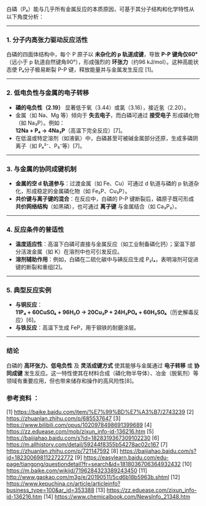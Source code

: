 

白磷（P₄）能与几乎所有金属反应的本质原因，可基于其分子结构和化学特性从以下角度分析：

---

### 1. **分子内高张力驱动反应活性**  
白磷的四面体结构中，每个 P 原子以 **未杂化的 p 轨道成键**，导致 **P-P 键角仅60°**（远小于 p 轨道自然键角90°），形成强烈的 **环张力**（约96 kJ/mol）。这种高能状态使 P₄分子极易断裂 P-P 键，释放能量并与金属发生反应 [1]。

---

### 2. **低电负性与金属的电子转移**  
* **磷的电负性（2.19）** 显著低于氧（3.44）或氯（3.16），接近氢（2.20）。  
* 金属（如 Na、Mg 等）倾向于 **失去电子**，而白磷可通过 **接受电子** 形成磷化物（如 Na₃P）。例如：  
  **12Na + P₄ → 4Na₃P**（高温下完全反应）[7]。  
* 在低温或特定溶剂（如液氨）中，白磷甚至可被碱金属部分还原，生成多磷阴离子（如 P₄²⁻、P₅⁻等）[7]。

---

### 3. **与金属的协同成键机制**  
* **金属的空 d 轨道参与**：过渡金属（如 Fe、Cu）可通过 d 轨道与磷的 p 轨道杂化，形成稳定的金属磷化物（如 Fe₂P、Cu₃P）。  
* **共价键与离子键的混合**：在反应中，白磷的 P-P 键断裂后，磷原子既可形成 **共价网络结构**（如黑磷），也可通过 **离子键** 与金属结合（如 Ca₃P₂）。

---

### 4. **反应条件的普适性**  
* **温度适应性**：高温下白磷可直接与金属反应（如工业制备磷化钙）；室温下部分活泼金属（如 K）在溶剂中也可引发反应。  
* **溶剂辅助作用**：例如，白磷在二硫化碳中与碘反应生成 P₂I₄，表明溶剂可促进键的断裂和重组[2]。

---

### 5. **典型反应实例**  
* **与铜反应**：  
  **11P₄ + 60CuSO₄ + 96H₂O → 20Cu₃P + 24H₃PO₄ + 60H₂SO₄**（历史解毒反应）[6]。  
* **与铁反应**：高温下生成 FeP，用于钢铁的耐磨涂层。  

---

### 结论  
白磷的 **高环张力、低电负性** 及 **灵活成键方式** 使其能够与金属通过 **电子转移** 或 **协同成键** 发生反应。这一特性使其在材料合成（磷化物半导体）、冶金（脱氧剂）等领域有重要应用，但也带来储存和操作的高风险性[8]。

### 参考资料 ：
[1] https://baike.baidu.com/item/%E7%99%BD%E7%A3%B7/2743239
[2] https://zhuanlan.zhihu.com/p/685537647
[3] https://www.bilibili.com/opus/1020978498691399689
[4] https://zz.eduease.com/mob/zixun_info-id-136216.htm
[5] https://baijiahao.baidu.com/s?id=1828319367309102230
[6] https://m.allhistory.com/detail/59244f8355b54278ac02c167
[7] https://zhuanlan.zhihu.com/p/721147592
[8] https://baijiahao.baidu.com/s?id=1823006981122722772
[9] https://easylearn.baidu.com/edu-page/tiangong/questiondetail?fr=search&id=1818036706364932432
[10] https://m.baike.com/wikiid/7196284323389243450
[11] http://www.gaokao.com/m3g/e/20190511/5cd6b18b5963b.shtml
[12] https://www.kepuchina.cn/article/articleinfo?business_type=100&ar_id=353388
[13] https://zz.eduease.com/zixun_info-id-136216.htm
[14] https://www.chemicalbook.com/NewsInfo_21348.htm
